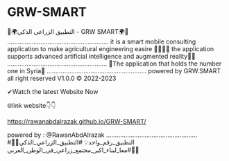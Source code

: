# GRW-SMART
🌱🌍التطبيق الزراعي الذكي - GRW SMART🌍🌱
 ..........................................................
it is a smart mobile consulting application to make agricultural engineering easire 👷🏻‍♂️🌐
 the application supports advanced artificial intelligence and augmented reality📱🌱
 .........................................................
 🥇The application that holds the number one in Syria🥇 .........................................................
 powered by GRW.SMART all right reserved V1.0.0 ©️ 2022-2023



 ✔Watch the latest Website Now

🌐link website👇👇

 https://rawanabdalrazak.github.io/GRW-SMART/


powered by : @RawanAbdAlrazak ....................................................
  #التطبيق_رقم_واحد💡 #التطبيق_الزراعي_الذكي🌱💚 #معا_لبناء_اكبر_مجتمع_زراعي_في_الوطن_العربي💚🌱

